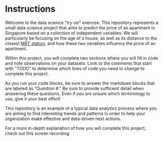# Instructions

Welcome to the data science "try-on" exercise. This repository represents a small data science project that aims to predict the price of an apartment in Singapore based on a collection of independent variables. We will particularly be focusing on the age of a house, as well as its distance to the closest [MRT station](https://en.wikipedia.org/wiki/List_of_Singapore_MRT_stations), and how these two variables influence the price of an apartment.

Within this project, you will complete two sections where you will fill in code and note observations on your datasets. Look to the comments that start with "TODO" to determine which lines of code you need to change to complete this project.

As you run your code blocks, be sure to answer the markdown blocks that are labeled as "Question #." Be sure to provide sufficient detail when answering these questions. Even if you are unsure which terminology to use, give it your best effort!

This repository is an example of a typical data analytics process where you are aiming to find interesting trends and patterns in order to help your organization make effective and data-driven next actions.

For a more in-depth explanation of how you will complete this project, check out this screen recording: 
